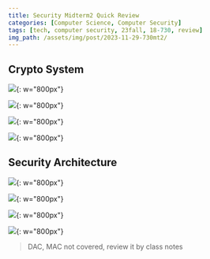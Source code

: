 ```yaml
---
title: Security Midterm2 Quick Review
categories: [Computer Science, Computer Security]
tags: [tech, computer security, 23fall, 18-730, review]
img_path: /assets/img/post/2023-11-29-730mt2/
---
```


## Crypto System

![](quick1rsa.png){: w="800px"}

![](quick2dh.png){: w="800px"}

![](quick3ec.png){: w="800px"}

![](quick4pt.png){: w="800px"}

## Security Architecture

![](quick5sysarch.png){: w="800px"}

![](quick6kernel.png){: w="800px"}

![](quick7vmm.png){: w="800px"}

![](quick8sp.png){: w="800px"}

> DAC, MAC not covered, review it by class notes